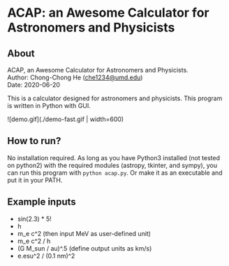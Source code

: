# ACAP: an Awesome Calculator for Astronomers and Physicists

## About

ACAP, an Awesome Calculator for Astronomers and Physicists.  
Author: Chong-Chong He (che1234@umd.edu)  
Date: 2020-06-20

This is a calculator designed for astronomers and physicists. This
program is written in Python with GUI. 

![demo.gif](./demo-fast.gif | width=600)

## How to run?

No installation required. As long as you have Python3 installed
(not tested on python2) with the required modules (astropy, tkinter,
and sympy), you can run this program with `python acap.py`. Or make it
as an executable and put it in your PATH.

## Example inputs

- sin(2.3) * 5!
- h
- m_e c^2  (then input MeV as user-defined unit)
- m_e c^2 / h  
- (G M_sun / au)^.5 (define output units as km/s)
- e.esu^2 / (0.1 nm)^2

